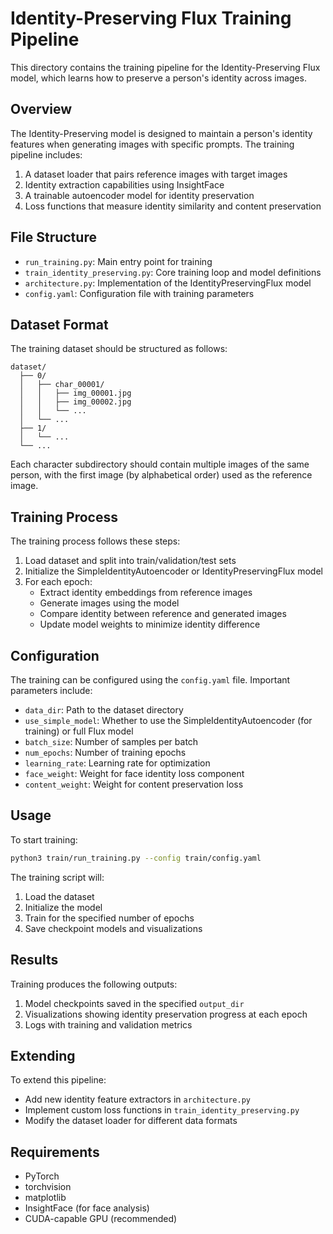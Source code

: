 # Identity-Preserving Flux Training Pipeline

This directory contains the training pipeline for the Identity-Preserving Flux model, which learns how to preserve a person's identity across images.

## Overview

The Identity-Preserving model is designed to maintain a person's identity features when generating images with specific prompts. The training pipeline includes:

1. A dataset loader that pairs reference images with target images
2. Identity extraction capabilities using InsightFace
3. A trainable autoencoder model for identity preservation
4. Loss functions that measure identity similarity and content preservation

## File Structure

- `run_training.py`: Main entry point for training
- `train_identity_preserving.py`: Core training loop and model definitions
- `architecture.py`: Implementation of the IdentityPreservingFlux model
- `config.yaml`: Configuration file with training parameters

## Dataset Format

The training dataset should be structured as follows:

```
dataset/
  ├── 0/
  │   ├── char_00001/
  │   │   ├── img_00001.jpg
  │   │   ├── img_00002.jpg
  │   │   └── ...
  │   └── ...
  ├── 1/
  │   └── ...
  └── ...
```

Each character subdirectory should contain multiple images of the same person, with the first image (by alphabetical order) used as the reference image.

## Training Process

The training process follows these steps:

1. Load dataset and split into train/validation/test sets
2. Initialize the SimpleIdentityAutoencoder or IdentityPreservingFlux model
3. For each epoch:
   - Extract identity embeddings from reference images
   - Generate images using the model
   - Compare identity between reference and generated images
   - Update model weights to minimize identity difference

## Configuration

The training can be configured using the `config.yaml` file. Important parameters include:

- `data_dir`: Path to the dataset directory
- `use_simple_model`: Whether to use the SimpleIdentityAutoencoder (for training) or full Flux model
- `batch_size`: Number of samples per batch
- `num_epochs`: Number of training epochs
- `learning_rate`: Learning rate for optimization
- `face_weight`: Weight for face identity loss component
- `content_weight`: Weight for content preservation loss

## Usage

To start training:

```bash
python3 train/run_training.py --config train/config.yaml
```

The training script will:
1. Load the dataset
2. Initialize the model
3. Train for the specified number of epochs
4. Save checkpoint models and visualizations

## Results

Training produces the following outputs:

1. Model checkpoints saved in the specified `output_dir`
2. Visualizations showing identity preservation progress at each epoch
3. Logs with training and validation metrics

## Extending

To extend this pipeline:
- Add new identity feature extractors in `architecture.py`
- Implement custom loss functions in `train_identity_preserving.py`
- Modify the dataset loader for different data formats

## Requirements

- PyTorch
- torchvision
- matplotlib
- InsightFace (for face analysis)
- CUDA-capable GPU (recommended) 